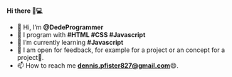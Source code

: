 <strong>Hi there 👋💻</strong>

- 👋 Hi, I’m <b>@DedeProgrammer</b>
- 👀 I program with <b>#HTML #CSS #Javascript</b>
- 🌱 I’m currently learning <b>#Javascript</b>
- 💞️ I am open for feedback, for example for a project or an concept for a project🤩.
- 📫 How to reach me <a href="mailto:dennis.pfister827@gmail.com"><b>dennis.pfister827@gmail.com</b></a>😄.
